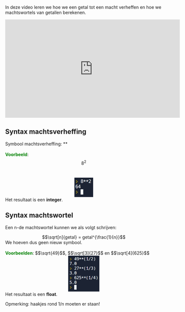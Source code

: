 In deze video leren we hoe we een getal tot een macht verheffen en hoe we machtswortels van getallen berekenen.

<div align="center">
  <iframe width="560" height="315" src="https://www.youtube.com/embed/yymBPl5lF3A" title="YouTube video player" frameborder="0" allow="accelerometer; autoplay; clipboard-write; encrypted-media; gyroscope; picture-in-picture; web-share" allowfullscreen></iframe>
</div>

## Syntax machtsverheffing 
Symbool machtsverheffing: ** <br><br>
<b style="color:green;">Voorbeeld</b>: $$8^2$$<br>
<div align="center">
  <img src="media/machtsverheffing.png" align="center" width="60px" data-caption="Syntax machtsverheffing." />
</div>
Het resultaat is een <b>integer</b>.

## Syntax machtswortel
Een n-de machtswortel kunnen we als volgt schrijven:
<div align="center">
  $$\sqrt[n]{getal} = getal^{\frac{1}{n}}$$
</div>
We hoeven dus geen nieuw symbool.<br><br>
<b style="color:green;">Voorbeelden</b>: $$\sqrt{49}$$, $$\sqrt[3]{27}$$ en $$\sqrt[4]{625}$$<br> 
<div align="center">
  <img src="media/machtswortels.png" align="center" width="100px" data-caption="Syntax machtswortel." />
</div>
Het resultaat is een <b>float</b>.

<div class="callout callout-danger">
  <p>Opmerking: haakjes rond 1/n moeten er staan!</p>
</div>
